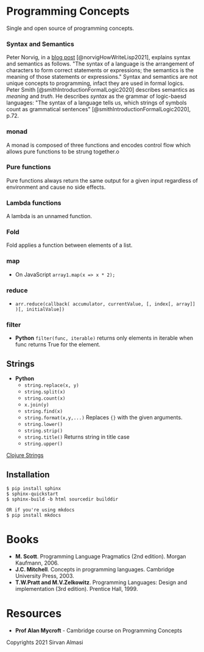 # Programming Concepts 
Single and open source of programming concepts.

### Syntax and Semantics
Peter Norvig, in a [blog post](http://www.norvig.com/lispy.html) 
[@norvigHowWriteLisp2021], explains syntax and semantics as follows. "The
syntax of a language is the arrangement of characters to form correct statements
or expressions; the semantics is the meaning of those statements or
expressions." Syntax and semantics are not unique concepts to programming,
infact they are used in formal logics. Peter Smith
[@smithIntroductionFormalLogic2020] describes semantics as *meaning* and
*truth*. He describes *syntax* as the grammar of logic-baesd languages: "The
syntax of a language tells us, which strings of symbols count as grammatical
sentences" [@smithIntroductionFormalLogic2020], p.72. 

### monad
A monad is composed of three functions and encodes control flow which allows
pure functions to be strung together.o

### Pure functions
Pure functions always return the same output for a given input regardless of environment and cause no side effects.

### Lambda functions
A lambda is an unnamed function.

### Fold
Fold applies a function between elements of a list.

### map
- On JavaScript ```array1.map(x => x * 2);```

### reduce
- ```arr.reduce(callback( accumulator, currentValue, [, index[, array]] )[, initialValue])```

### filter
- **Python** ```filter(func, iterable)``` returns only elements in iterable when func returns True for the element.

## Strings
- **Python**
  - `string.replace(x, y)`
  - `string.split(x)`
  - `string.count(x)`
  - `x.join(y)`
  - `string.find(x)`
  - `string.format(x,y,...)` Replaces `{}` with the given arguments.
  - `string.lower()`
  - `string.strip()`
  - `string.title()` Returns string in title case
  - `string.upper()`

[Clojure Strings](https://www.tutorialspoint.com/clojure/clojure_strings.htm)
## Installation
```
$ pip install sphinx
$ sphinx-quickstart
$ sphinx-build -b html sourcedir builddir

OR if you're using mkdocs
$ pip install mkdocs 
```

# Books
- **M. Scott**. Programming Language Pragmatics (2nd edition).
Morgan Kaufmann, 2006.
- **J.C. Mitchell**. Concepts in programming languages.
Cambridge University Press, 2003.
- **T.W.Pratt and M.V.Zelkowitz**. Programming Languages: Design and implementation (3rd edition).
Prentice Hall, 1999.

# Resources
- **Prof Alan Mycroft** - Cambridge course on Programming Concepts


Copyrights 2021 Sirvan Almasi
